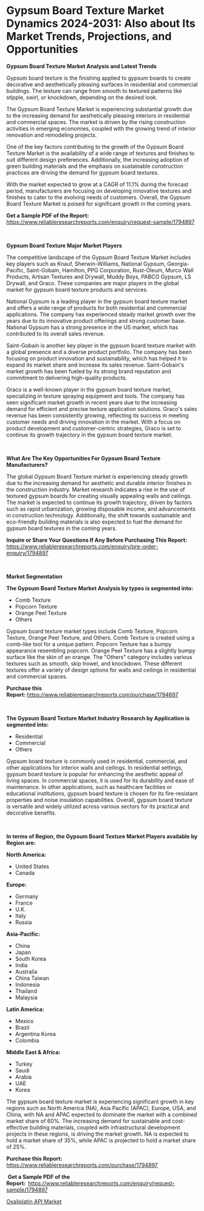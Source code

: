 <p><h1>Gypsum Board Texture Market Dynamics 2024-2031: Also about Its Market Trends, Projections, and Opportunities</h1></p><p><strong>Gypsum Board Texture Market Analysis and Latest Trends</strong></p>
<p><p>Gypsum board texture is the finishing applied to gypsum boards to create decorative and aesthetically pleasing surfaces in residential and commercial buildings. The texture can range from smooth to textured patterns like stipple, swirl, or knockdown, depending on the desired look.</p><p>The Gypsum Board Texture Market is experiencing substantial growth due to the increasing demand for aesthetically pleasing interiors in residential and commercial spaces. The market is driven by the rising construction activities in emerging economies, coupled with the growing trend of interior renovation and remodeling projects.</p><p>One of the key factors contributing to the growth of the Gypsum Board Texture Market is the availability of a wide range of textures and finishes to suit different design preferences. Additionally, the increasing adoption of green building materials and the emphasis on sustainable construction practices are driving the demand for gypsum board textures.</p><p>With the market expected to grow at a CAGR of 11.1% during the forecast period, manufacturers are focusing on developing innovative textures and finishes to cater to the evolving needs of customers. Overall, the Gypsum Board Texture Market is poised for significant growth in the coming years.</p></p>
<p><strong>Get a Sample PDF of the Report:&nbsp;</strong> <a href="https://www.reliableresearchreports.com/enquiry/request-sample/1794897">https://www.reliableresearchreports.com/enquiry/request-sample/1794897</a></p>
<p>&nbsp;</p>
<p><strong>Gypsum Board Texture Major Market Players</strong></p>
<p><p>The competitive landscape of the Gypsum Board Texture Market includes key players such as Knauf, Sherwin-Williams, National Gypsum, Georgia-Pacific, Saint-Gobain, Hamilton, PPG Corporation, Rust-Oleum, Murco Wall Products, Artisan Textures and Drywall, Muddy Boys, PABCO Gypsum, LS Drywall, and Graco. These companies are major players in the global market for gypsum board texture products and services.</p><p>National Gypsum is a leading player in the gypsum board texture market and offers a wide range of products for both residential and commercial applications. The company has experienced steady market growth over the years due to its innovative product offerings and strong customer base. National Gypsum has a strong presence in the US market, which has contributed to its overall sales revenue.</p><p>Saint-Gobain is another key player in the gypsum board texture market with a global presence and a diverse product portfolio. The company has been focusing on product innovation and sustainability, which has helped it to expand its market share and increase its sales revenue. Saint-Gobain's market growth has been fueled by its strong brand reputation and commitment to delivering high-quality products.</p><p>Graco is a well-known player in the gypsum board texture market, specializing in texture spraying equipment and tools. The company has seen significant market growth in recent years due to the increasing demand for efficient and precise texture application solutions. Graco's sales revenue has been consistently growing, reflecting its success in meeting customer needs and driving innovation in the market. With a focus on product development and customer-centric strategies, Graco is set to continue its growth trajectory in the gypsum board texture market.</p></p>
<p>&nbsp;</p>
<p><strong>What Are The Key Opportunities For Gypsum Board Texture Manufacturers?</strong></p>
<p><p>The global Gypsum Board Texture market is experiencing steady growth due to the increasing demand for aesthetic and durable interior finishes in the construction industry. Market research indicates a rise in the use of textured gypsum boards for creating visually appealing walls and ceilings. The market is expected to continue its growth trajectory, driven by factors such as rapid urbanization, growing disposable income, and advancements in construction technology. Additionally, the shift towards sustainable and eco-friendly building materials is also expected to fuel the demand for gypsum board textures in the coming years.</p></p>
<p><strong>Inquire or Share Your Questions If Any Before Purchasing This Report:</strong> <a href="https://www.reliableresearchreports.com/enquiry/pre-order-enquiry/1794897">https://www.reliableresearchreports.com/enquiry/pre-order-enquiry/1794897</a></p>
<p>&nbsp;</p>
<p><strong>Market Segmentation</strong></p>
<p><strong>The Gypsum Board Texture Market Analysis by types is segmented into:</strong></p>
<p><ul><li>Comb Texture</li><li>Popcorn Texture</li><li>Orange Peel Texture</li><li>Others</li></ul></p>
<p><p>Gypsum board texture market types include Comb Texture, Popcorn Texture, Orange Peel Texture, and Others. Comb Texture is created using a comb-like tool for a unique pattern. Popcorn Texture has a bumpy appearance resembling popcorn. Orange Peel Texture has a slightly bumpy surface like the skin of an orange. The "Others" category includes various textures such as smooth, skip trowel, and knockdown. These different textures offer a variety of design options for walls and ceilings in residential and commercial spaces.</p></p>
<p><strong>Purchase this Report:&nbsp;</strong><a href="https://www.reliableresearchreports.com/purchase/1794897">https://www.reliableresearchreports.com/purchase/1794897</a></p>
<p>&nbsp;</p>
<p><strong>The Gypsum Board Texture Market Industry Research by Application is segmented into:</strong></p>
<p><ul><li>Residential</li><li>Commercial</li><li>Others</li></ul></p>
<p><p>Gypsum board texture is commonly used in residential, commercial, and other applications for interior walls and ceilings. In residential settings, gypsum board texture is popular for enhancing the aesthetic appeal of living spaces. In commercial spaces, it is used for its durability and ease of maintenance. In other applications, such as healthcare facilities or educational institutions, gypsum board texture is chosen for its fire-resistant properties and noise insulation capabilities. Overall, gypsum board texture is versatile and widely utilized across various sectors for its practical and decorative benefits.</p></p>
<p>&nbsp;</p>
<p><strong>In terms of Region, the Gypsum Board Texture Market Players available by Region are:</strong></p>
<p>
    <p> <strong> North America: </strong>
        <ul>
            <li>United States</li>
            <li>Canada</li>
        </ul>
        </p> 
    <p> <strong> Europe: </strong>
        <ul>
            <li>Germany</li>
            <li>France</li>
            <li>U.K.</li>
            <li>Italy</li>
            <li>Russia</li>
        </ul>
        </p> 
    <p> <strong> Asia-Pacific: </strong>
        <ul>
            <li>China</li>
            <li>Japan</li>
            <li>South Korea</li>
            <li>India</li>
            <li>Australia</li>
            <li>China Taiwan</li>
            <li>Indonesia</li>
            <li>Thailand</li>
            <li>Malaysia</li>
        </ul>
        </p> 
    <p> <strong> Latin America: </strong>
        <ul>
            <li>Mexico</li>
            <li>Brazil</li>
            <li>Argentina Korea</li>
            <li>Colombia</li>
        </ul>
        </p> 
    <p> <strong> Middle East & Africa: </strong>
        <ul>
            <li>Turkey</li>
            <li>Saudi</li>
            <li>Arabia</li>
            <li>UAE</li>
            <li>Korea</li>
        </ul>
    </p>
    </p>
<p><p>The gypsum board texture market is experiencing significant growth in key regions such as North America (NA), Asia Pacific (APAC), Europe, USA, and China, with NA and APAC expected to dominate the market with a combined market share of 60%. The increasing demand for sustainable and cost-effective building materials, coupled with infrastructural development projects in these regions, is driving the market growth. NA is expected to hold a market share of 35%, while APAC is projected to hold a market share of 25%.</p></p>
<p><strong>Purchase this Report: </strong><a href="https://www.reliableresearchreports.com/purchase/1794897">https://www.reliableresearchreports.com/purchase/1794897</a></p>
<p>&nbsp;<strong>Get a Sample PDF of the Report:&nbsp;&nbsp;</strong><a href="https://www.reliableresearchreports.com/enquiry/request-sample/1794897">https://www.reliableresearchreports.com/enquiry/request-sample/1794897</a></p>
<p><strong></strong></p>
<p><p><a href="https://gamy-alyssum-396.notion.site/Oxaliplatin-API-Market-Size-Growth-Outlook-from-2024-to-2031-projecting-at-Market-s-Trends-Analysi-2c113089c5944ab8941669a5ccfb25d0">Oxaliplatin API Market</a></p></p>